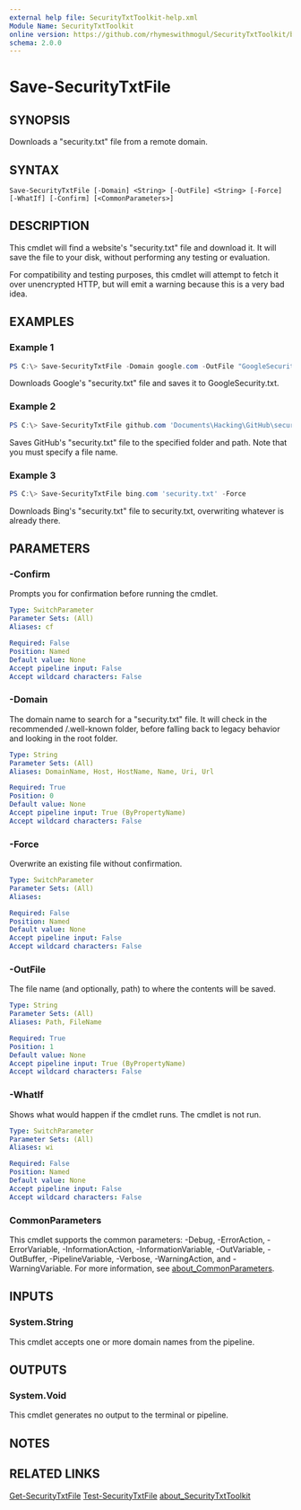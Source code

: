 ```yaml
---
external help file: SecurityTxtToolkit-help.xml
Module Name: SecurityTxtToolkit
online version: https://github.com/rhymeswithmogul/SecurityTxtToolkit/blob/main/man/en-US/Save-SecurityTxtFile.md
schema: 2.0.0
---
```


# Save-SecurityTxtFile

## SYNOPSIS
Downloads a "security.txt" file from a remote domain.

## SYNTAX

```
Save-SecurityTxtFile [-Domain] <String> [-OutFile] <String> [-Force] [-WhatIf] [-Confirm] [<CommonParameters>]
```

## DESCRIPTION
This cmdlet will find a website's "security.txt" file and download it.  It will save the file to your disk, without performing any testing or evaluation.

For compatibility and testing purposes, this cmdlet will attempt to fetch it over unencrypted HTTP, but will emit a warning because this is a very bad idea.

## EXAMPLES

### Example 1
```powershell
PS C:\> Save-SecurityTxtFile -Domain google.com -OutFile "GoogleSecurity.txt"
```

Downloads Google's "security.txt" file and saves it to GoogleSecurity.txt.

### Example 2
```powershell
PS C:\> Save-SecurityTxtFile github.com 'Documents\Hacking\GitHub\security.txt'
```

Saves GitHub's "security.txt" file to the specified folder and path.  Note that you must specify a file name.

### Example 3
```powershell
PS C:\> Save-SecurityTxtFile bing.com 'security.txt' -Force
```

Downloads Bing's "security.txt" file to security.txt, overwriting whatever is already there.

## PARAMETERS

### -Confirm
Prompts you for confirmation before running the cmdlet.

```yaml
Type: SwitchParameter
Parameter Sets: (All)
Aliases: cf

Required: False
Position: Named
Default value: None
Accept pipeline input: False
Accept wildcard characters: False
```

### -Domain
The domain name to search for a "security.txt" file.  It will check in the recommended /.well-known folder, before falling back to legacy behavior and looking in the root folder.

```yaml
Type: String
Parameter Sets: (All)
Aliases: DomainName, Host, HostName, Name, Uri, Url

Required: True
Position: 0
Default value: None
Accept pipeline input: True (ByPropertyName)
Accept wildcard characters: False
```

### -Force
Overwrite an existing file without confirmation.

```yaml
Type: SwitchParameter
Parameter Sets: (All)
Aliases:

Required: False
Position: Named
Default value: None
Accept pipeline input: False
Accept wildcard characters: False
```

### -OutFile
The file name (and optionally, path) to where the contents will be saved.

```yaml
Type: String
Parameter Sets: (All)
Aliases: Path, FileName

Required: True
Position: 1
Default value: None
Accept pipeline input: True (ByPropertyName)
Accept wildcard characters: False
```

### -WhatIf
Shows what would happen if the cmdlet runs.
The cmdlet is not run.

```yaml
Type: SwitchParameter
Parameter Sets: (All)
Aliases: wi

Required: False
Position: Named
Default value: None
Accept pipeline input: False
Accept wildcard characters: False
```

### CommonParameters
This cmdlet supports the common parameters: -Debug, -ErrorAction, -ErrorVariable, -InformationAction, -InformationVariable, -OutVariable, -OutBuffer, -PipelineVariable, -Verbose, -WarningAction, and -WarningVariable. For more information, see [about_CommonParameters](http://go.microsoft.com/fwlink/?LinkID=113216).

## INPUTS

### System.String
This cmdlet accepts one or more domain names from the pipeline.

## OUTPUTS

### System.Void
This cmdlet generates no output to the terminal or pipeline.

## NOTES

## RELATED LINKS

[Get-SecurityTxtFile]()
[Test-SecurityTxtFile]()
[about_SecurityTxtToolkit]()
